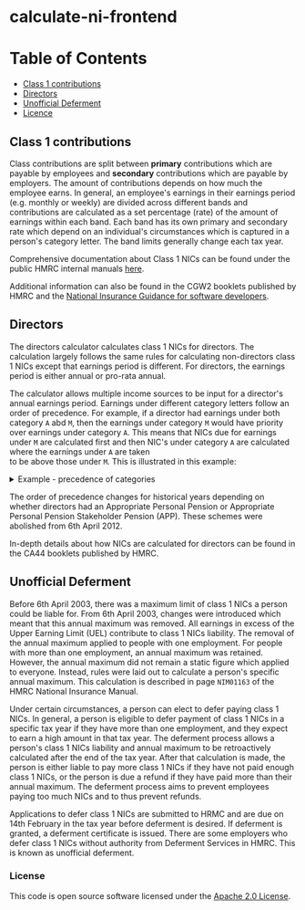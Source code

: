 # calculate-ni-frontend

# Table of Contents

* [Class 1 contributions](#class-1-contributions)
* [Directors](#directors)
* [Unofficial Deferment](#unofficial-deferment)
* [Licence](#license)

## Class 1 contributions

Class contributions are split between **primary** contributions which are payable by employees and **secondary** 
contributions  which are payable by employers. The amount of contributions depends on how much the employee earns. In general,
an employee's earnings in their earnings period (e.g. monthly or weekly) are divided across different bands and contributions 
are calculated as a set percentage (rate) of the amount of earnings within each band. Each band has its own primary and 
secondary rate which depend on an individual's circumstances which is captured in a person's category letter. The band limits generally change
each tax year. 

Comprehensive documentation about Class 1 NICs can be found under the public HMRC internal manuals 
[here](https://www.gov.uk/hmrc-internal-manuals/national-insurance-manual/nim01000co).

Additional information can also be found in the CGW2 booklets published by HMRC and the
[National Insurance Guidance for software developers](https://www.gov.uk/government/publications/payroll-technical-specifications-national-insurance).


## Directors

The directors calculator calculates class 1 NICs for directors. The calculation largely follows the same rules for calculating
non-directors class 1 NICs except that earnings period is different. For directors, the earnings period is either annual 
or pro-rata annual.

The calculator allows multiple income sources to be input for a director's annual earnings period. Earnings under different
category letters follow an order of precedence. For example, if a director had earnings under both category `A` abd `M`, 
then the  earnings under category `M` would have priority over earnings under category `A`. This means that NICs due for earnings 
under `M` are calculated first and then NIC's under category `A` are calculated where the earnings under `A` are taken  
to be above those under `M`. This is illustrated in this example:

<details>
<summary>Example - precedence of categories</summary>

```
Let us take these band limits:
  • LEL = £100
  • ET  = £150
  • UEL = £1000

This means that the maximum amounts in each band are:
+------------------------+
| band      | max amount |
|-----------|------------|
| below LEL | £100       |
| LEL - ET  | £50        |
| ET - UEL  | £850       |
| over UEL  | -          |
+------------------------+ 
 
Let us assume that a director has these earnings:

Earnings under category 'A' = £3000
Earnings under category 'M' = £175

We can calculate NICs whilst taking order of precendence into account thus:

Step 1)
Earnings under category 'M' have priority over earnings under category 'A'. Consider the £175 
earnings under cateogry 'M'. Earnings are distributed across the bands like so:

+--------------------+
| band      | amount |
|-----------|--------|
| below LEL | £100   |
| LEL - ET  | £50    |
| ET - UEL  | £25    |
| over UEL  | £0     |
+--------------------+ 

NICs are calculated according to the distribution above.

Step 2)
Consider the £3000 earnings under category 'A'. Earnings are distributed across the bands like so:

+--------------------+
| band      | amount |
|-----------|--------|
| below LEL | £0     |
| LEL - ET  | £0     |
| ET - UEL  | £825   |
| over UEL  | £2175  |
+--------------------+ 

The earnings are taken on top of the £175 earnings under category `M`. The earnings under `M` 
got up to contributing £25 to the `ET - UEL` band.
  
NICs are calculated according to the distribution above.

Step 3)
Total NICs due are the NICs due under category `M` added to the NICs due under category `A`.
```
</details>

The order of precedence changes for historical years depending on whether directors had an Appropriate Personal Pension 
or Appropriate Personal Pension Stakeholder Pension (APP). These schemes were abolished from 6th April 2012.


In-depth details about how NICs are calculated for directors can be found in the CA44 booklets published by HMRC.

## Unofficial Deferment
Before 6th April 2003, there was a maximum limit of class 1 NICs a person could be liable for. From 6th April 2003, changes 
were introduced which meant that this annual maximum was removed. All earnings in excess of the Upper Earning Limit 
(UEL) contribute to class 1 NICs liability. The removal of the annual maximum applied to people with one employment. For 
people with more than one employment, an annual maximum was retained. However, the annual maximum did not remain a static 
figure which applied to everyone. Instead, rules were laid out to calculate a person's specific annual maximum. This calculation 
is described in page `NIM01163` of the HMRC National Insurance Manual.

Under certain circumstances, a person can elect to defer paying class 1 NICs. In general, a person is eligible to defer 
payment of class 1 NICs in a specific tax year if they have more than one employment, and they expect to earn a high 
amount in that tax year. The deferment process allows a person's class 1 NICs liability and annual maximum to be retroactively 
calculated after the end of the tax year. After that calculation is made, the person is either liable to pay more class 
1 NICs if they have not paid enough class 1 NICs, or the person is due a refund if they have paid more than their annual 
maximum. The deferment process aims to prevent employees paying too much NICs and to thus prevent refunds.

Applications to defer class 1 NICs are submitted to HRMC and are due on 14th February in the tax year before deferment 
is desired. If deferment is granted, a deferment certificate is issued. There are some employers who defer class 1 NICs
without authority from Deferment Services in HMRC. This is known as unofficial deferment. 



### License
 
This code is open source software licensed under the [Apache 2.0 License]("http://www.apache.org/licenses/LICENSE-2.0.html").
